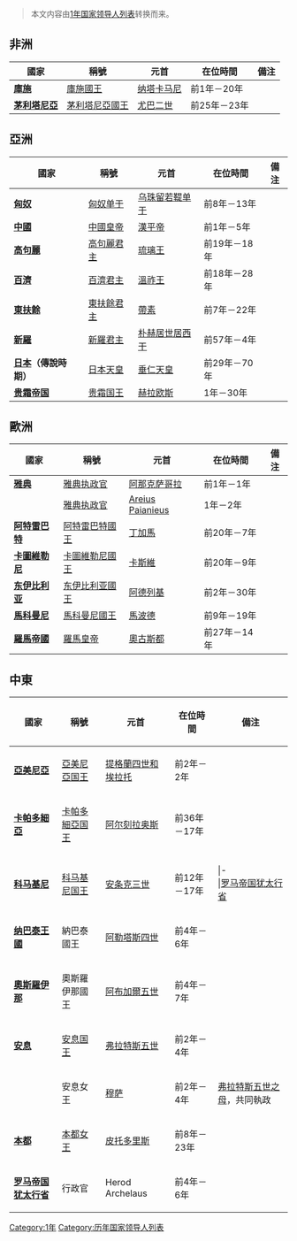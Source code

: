 > 本文内容由[1年国家领导人列表](https://zh.wikipedia.org/wiki/1年国家领导人列表)转换而来。


## 非洲

| 國家                                                          | 稱號                                                            | 元首                                                      | 在位時間     | 備注 |
| ----------------------------------------------------------- | ------------------------------------------------------------- | ------------------------------------------------------- | -------- | -- |
| **[庫施](https://zh.wikipedia.org/wiki/庫施 "wikilink")**       | [庫施國王](https://zh.wikipedia.org/wiki/庫施國王列表 "wikilink")       | [纳塔卡马尼](https://zh.wikipedia.org/wiki/纳塔卡马尼 "wikilink") | 前1年－20年  |    |
| **[茅利塔尼亞](https://zh.wikipedia.org/wiki/茅利塔尼亞 "wikilink")** | [茅利塔尼亞國王](https://zh.wikipedia.org/wiki/茅利塔尼亞國王列表 "wikilink") | [尤巴二世](https://zh.wikipedia.org/wiki/尤巴二世 "wikilink")   | 前25年－23年 |    |

## 亞洲

| 國家                                                        | 稱號                                                             | 元首                                                          | 在位時間     | 備注 |
| --------------------------------------------------------- | -------------------------------------------------------------- | ----------------------------------------------------------- | -------- | -- |
| **[匈奴](https://zh.wikipedia.org/wiki/匈奴 "wikilink")**     | [匈奴单于](https://zh.wikipedia.org/wiki/汉朝君主列表#匈奴 "wikilink")     | [乌珠留若鞮单于](https://zh.wikipedia.org/wiki/乌珠留若鞮单于 "wikilink") | 前8年－13年  |    |
| **[中國](../Page/中國.md "wikilink")**                        | [中國皇帝](https://zh.wikipedia.org/wiki/汉朝君主列表 "wikilink")        | [漢平帝](https://zh.wikipedia.org/wiki/漢平帝 "wikilink")         | 前1年－5年   |    |
| **[高句麗](https://zh.wikipedia.org/wiki/高句麗 "wikilink")**   | [高句麗君主](https://zh.wikipedia.org/wiki/朝鮮半島君主列表#高句麗 "wikilink") | [琉璃王](https://zh.wikipedia.org/wiki/琉璃王 "wikilink")         | 前19年－18年 |    |
| **[百濟](https://zh.wikipedia.org/wiki/百濟 "wikilink")**     | [百濟君主](https://zh.wikipedia.org/wiki/朝鮮半島君主列表#百濟 "wikilink")   | [溫祚王](../Page/溫祚王.md "wikilink")                            | 前18年－28年 |    |
| **[東扶餘](../Page/東扶餘.md "wikilink")**                      | [東扶餘君主](https://zh.wikipedia.org/wiki/朝鮮半島君主列表#東扶餘 "wikilink") | [帶素](https://zh.wikipedia.org/wiki/帶素 "wikilink")           | 前7年－22年  |    |
| **[新羅](https://zh.wikipedia.org/wiki/新羅 "wikilink")**     | [新羅君主](https://zh.wikipedia.org/wiki/朝鮮半島君主列表#新羅 "wikilink")   | [朴赫居世居西干](https://zh.wikipedia.org/wiki/赫居世居世干 "wikilink")  | 前57年－4年  |    |
| **[日本](../Page/日本.md "wikilink")（傳說時期）**                  | [日本天皇](../Page/日本天皇列表.md "wikilink")                           | [垂仁天皇](../Page/垂仁天皇.md "wikilink")                          | 前29年－70年 |    |
| **[贵霜帝国](https://zh.wikipedia.org/wiki/贵霜帝国 "wikilink")** | [贵霜国王](https://zh.wikipedia.org/wiki/贵霜帝国 "wikilink")          | [赫拉欧斯](https://zh.wikipedia.org/wiki/赫拉欧斯 "wikilink")       | 1年－30年   |    |

## 歐洲

| 國家                                                              | 稱號                                                           | 元首                                                                            | 在位時間     | 備注 |
| --------------------------------------------------------------- | ------------------------------------------------------------ | ----------------------------------------------------------------------------- | -------- | -- |
| **[雅典](../Page/雅典.md "wikilink")**                              | [雅典执政官](https://zh.wikipedia.org/wiki/执政官_\(雅典\) "wikilink") | [阿那克萨哥拉](../Page/阿那克萨哥拉.md "wikilink")                                        | 前1年－1年   |    |
|                                                                 | [雅典执政官](https://zh.wikipedia.org/wiki/执政官_\(雅典\) "wikilink") | [Areius Paianieus](https://zh.wikipedia.org/wiki/Areius_Paianieus "wikilink") | 1年－2年    |    |
| **[阿特雷巴特](https://zh.wikipedia.org/wiki/阿特雷巴特 "wikilink")**     | [阿特雷巴特國王](https://zh.wikipedia.org/wiki/阿特雷巴特 "wikilink")    | [丁加馬](https://zh.wikipedia.org/wiki/丁加馬 "wikilink")                           | 前20年－7年  |    |
| **[卡圖維勒尼](https://zh.wikipedia.org/wiki/卡圖維勒尼 "wikilink")**     | [卡圖維勒尼國王](https://zh.wikipedia.org/wiki/卡圖維勒尼 "wikilink")    | [卡斯維](https://zh.wikipedia.org/wiki/卡斯維 "wikilink")                           | 前20年－9年  |    |
| **[东伊比利亚](https://zh.wikipedia.org/wiki/高加索伊比利亚王国 "wikilink")** | [东伊比利亚國王](../Page/格鲁吉亚君主列表.md "wikilink")                    | [阿德列基](https://zh.wikipedia.org/wiki/阿德列基 "wikilink")                         | 前2年－30年  |    |
| **[馬科曼尼](https://zh.wikipedia.org/wiki/馬科曼尼 "wikilink")**       | [馬科曼尼國王](https://zh.wikipedia.org/wiki/馬科曼尼 "wikilink")      | [馬波德](https://zh.wikipedia.org/wiki/馬波德 "wikilink")                           | 前9年－19年  |    |
| **[羅馬帝國](../Page/羅馬帝國.md "wikilink")**                          | [羅馬皇帝](https://zh.wikipedia.org/wiki/羅馬皇帝列表 "wikilink")      | [奧古斯都](https://zh.wikipedia.org/wiki/奧古斯都 "wikilink")                         | 前27年－14年 |    |

## 中東

<table>
<thead>
<tr class="header">
<th><p>國家</p></th>
<th><p>稱號</p></th>
<th><p>元首</p></th>
<th><p>在位時間</p></th>
<th><p>備注</p></th>
</tr>
</thead>
<tbody>
<tr class="odd">
<td><p><strong><a href="https://zh.wikipedia.org/wiki/亞美尼亞" title="wikilink">亞美尼亞</a></strong></p></td>
<td><p><a href="https://zh.wikipedia.org/wiki/亞美尼亞君主列表" title="wikilink">亞美尼亞国王</a></p></td>
<td><p><a href="https://zh.wikipedia.org/wiki/提格蘭四世" title="wikilink">提格蘭四世和</a><a href="https://zh.wikipedia.org/wiki/埃拉托_(亚美尼亚)" title="wikilink">埃拉托</a></p></td>
<td><p>前2年－2年</p></td>
<td></td>
</tr>
<tr class="even">
<td><p><strong><a href="https://zh.wikipedia.org/wiki/卡帕多細亞" title="wikilink">卡帕多細亞</a></strong></p></td>
<td><p><a href="https://zh.wikipedia.org/wiki/卡帕多細亞統治者列表" title="wikilink">卡帕多細亞国王</a></p></td>
<td><p><a href="https://zh.wikipedia.org/wiki/阿尔刻拉奥斯" title="wikilink">阿尔刻拉奥斯</a></p></td>
<td><p>前36年－17年</p></td>
<td></td>
</tr>
<tr class="odd">
<td><p><a href="https://zh.wikipedia.org/wiki/科马基尼王国" title="wikilink"><strong>科马基尼</strong></a></p></td>
<td><p><a href="https://zh.wikipedia.org/wiki/科马基尼统治者列表" title="wikilink">科马基尼国王</a></p></td>
<td><p><a href="https://zh.wikipedia.org/wiki/安条克三世_(科马基尼)" title="wikilink">安条克三世</a></p></td>
<td><p>前12年－17年</p></td>
<td><p>|-<br />
|<a href="https://zh.wikipedia.org/wiki/罗马帝国" title="wikilink">罗马帝国</a><a href="https://zh.wikipedia.org/wiki/犹太行省" title="wikilink">犹太行省</a></p></td>
</tr>
<tr class="even">
<td><p><a href="https://zh.wikipedia.org/wiki/纳巴泰人" title="wikilink"><strong>纳巴泰王國</strong></a></p></td>
<td><p>納巴泰國王</p></td>
<td><p><a href="https://zh.wikipedia.org/wiki/阿勒塔斯四世" title="wikilink">阿勒塔斯四世</a></p></td>
<td><p>前4年－6年</p></td>
<td></td>
</tr>
<tr class="odd">
<td><p><a href="https://zh.wikipedia.org/wiki/奥斯若恩" title="wikilink"><strong>奧斯羅伊那</strong></a></p></td>
<td><p>奧斯羅伊那國王</p></td>
<td><p><a href="https://zh.wikipedia.org/wiki/阿布加爾五世" title="wikilink">阿布加爾五世</a></p></td>
<td><p>前4年－7年</p></td>
<td></td>
</tr>
<tr class="even">
<td><p><a href="https://zh.wikipedia.org/wiki/安息_(国家)" title="wikilink"><strong>安息</strong></a></p></td>
<td><p><a href="https://zh.wikipedia.org/wiki/伊朗君主列表#帕提亞帝國（安息）" title="wikilink">安息国王</a></p></td>
<td><p><a href="https://zh.wikipedia.org/wiki/弗拉特斯五世" title="wikilink">弗拉特斯五世</a></p></td>
<td><p>前2年－4年</p></td>
<td></td>
</tr>
<tr class="odd">
<td></td>
<td><p>安息女王</p></td>
<td><p><a href="https://zh.wikipedia.org/wiki/穆萨_(安息)" title="wikilink">穆萨</a></p></td>
<td><p>前2年－4年</p></td>
<td><p><a href="https://zh.wikipedia.org/wiki/弗拉特斯五世" title="wikilink">弗拉特斯五世之母</a>，共同執政</p></td>
</tr>
<tr class="even">
<td><p><strong><a href="../Page/本都.md" title="wikilink">本都</a></strong></p></td>
<td><p><a href="https://zh.wikipedia.org/wiki/本都统治者列表" title="wikilink">本都女王</a></p></td>
<td><p><a href="https://zh.wikipedia.org/wiki/皮托多里斯" title="wikilink">皮托多里斯</a></p></td>
<td><p>前8年－23年</p></td>
<td></td>
</tr>
<tr class="odd">
<td><p><strong><a href="https://zh.wikipedia.org/wiki/罗马帝国" title="wikilink">罗马帝国</a><a href="https://zh.wikipedia.org/wiki/犹太行省" title="wikilink">犹太行省</a></strong></p></td>
<td><p>行政官</p></td>
<td><p>Herod Archelaus</p></td>
<td><p>前4年－6年</p></td>
<td></td>
</tr>
</tbody>
</table>

[Category:1年](https://zh.wikipedia.org/wiki/Category:1年 "wikilink") [Category:历年国家领导人列表](https://zh.wikipedia.org/wiki/Category:历年国家领导人列表 "wikilink")